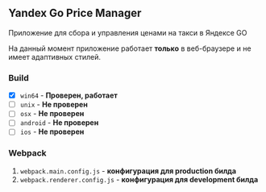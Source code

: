 ## Yandex Go Price Manager

Приложение для сбора и управления ценами на такси в Яндексе GO

На данный момент приложение работает **только** в веб-браузере и не имеет адаптивных стилей.

### Build

- [x] `win64` - **Проверен, работает**
- [ ] `unix` - **Не проверен**
- [ ] `osx` - **Не проверен**
- [ ] `android` - **Не проверен**
- [ ] `ios` - **Не проверен**

### Webpack

1) `webpack.main.config.js` - **конфигурация для production билда**
2) `webpack.renderer.config.js` - **конфигурация для development билда**